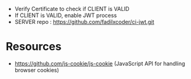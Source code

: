- Verify Certificate to check if CLIENT is VALID
- If CLIENT is VALID, enable JWT process
- SERVER repo : https://github.com/fadilxcoder/ci-jwt.git

# Resources

- https://github.com/js-cookie/js-cookie (JavaScript API for handling browser cookies)
